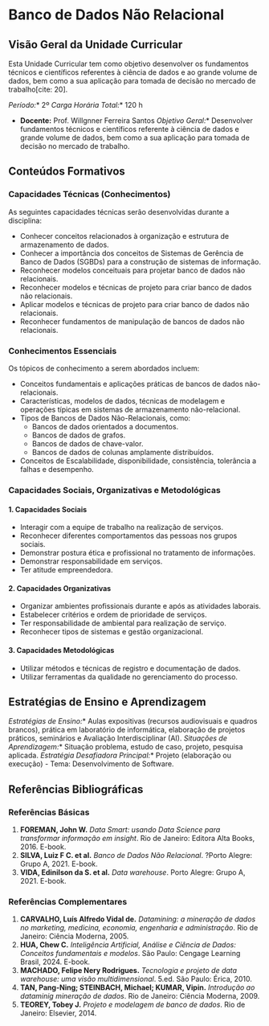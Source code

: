 # Banco de Dados Não Relacional

## Visão Geral da Unidade Curricular

Esta Unidade Curricular tem como objetivo desenvolver os fundamentos técnicos e científicos referentes à ciência de dados e ao grande volume de dados, bem como a sua aplicação para tomada de decisão no mercado de trabalho[cite: 20].

*Período:** 2º
*Carga Horária Total:** 120 h 
* **Docente:** Prof. Willgnner Ferreira Santos
*Objetivo Geral:** Desenvolver fundamentos técnicos e científicos referente à ciência de dados e grande volume de dados, bem como a sua aplicação para tomada de decisão no mercado de trabalho.

## Conteúdos Formativos

### Capacidades Técnicas (Conhecimentos)

As seguintes capacidades técnicas serão desenvolvidas durante a disciplina:

* Conhecer conceitos relacionados à organização e estrutura de armazenamento de dados.
* Conhecer a importância dos conceitos de Sistemas de Gerência de Banco de Dados (SGBDs) para a construção de sistemas de informação.
* Reconhecer modelos conceituais para projetar banco de dados não relacionais.
* Reconhecer modelos e técnicas de projeto para criar banco de dados não relacionais.
* Aplicar modelos e técnicas de projeto para criar banco de dados não relacionais.
* Reconhecer fundamentos de manipulação de bancos de dados não relacionais.

### Conhecimentos Essenciais

Os tópicos de conhecimento a serem abordados incluem:

* Conceitos fundamentais e aplicações práticas de bancos de dados não-relacionais.
* Características, modelos de dados, técnicas de modelagem e operações típicas em sistemas de armazenamento não-relacional.
* Tipos de Bancos de Dados Não-Relacionais, como:
    * Bancos de dados orientados a documentos.
    * Bancos de dados de grafos.
    * Bancos de dados de chave-valor.
    * Bancos de dados de colunas amplamente distribuídos.
* Conceitos de Escalabilidade, disponibilidade, consistência, tolerância a falhas e desempenho.

### Capacidades Sociais, Organizativas e Metodológicas

#### 1. Capacidades Sociais

* Interagir com a equipe de trabalho na realização de serviços.
* Reconhecer diferentes comportamentos das pessoas nos grupos sociais.
* Demonstrar postura ética e profissional no tratamento de informações.
* Demonstrar responsabilidade em serviços.
* Ter atitude empreendedora.

#### 2. Capacidades Organizativas

* Organizar ambientes profissionais durante e após as atividades laborais.
* Estabelecer critérios e ordem de prioridade de serviços.
* Ter responsabilidade de ambiental para realização de serviço.
* Reconhecer tipos de sistemas e gestão organizacional.

#### 3. Capacidades Metodológicas

* Utilizar métodos e técnicas de registro e documentação de dados.
* Utilizar ferramentas da qualidade no gerenciamento do processo.

## Estratégias de Ensino e Aprendizagem

*Estratégias de Ensino:** Aulas expositivas (recursos audiovisuais e quadros brancos), prática em laboratório de informática, elaboração de projetos práticos, seminários e Avaliação Interdisciplinar (AI).
*Situações de Aprendizagem:** Situação problema, estudo de caso, projeto, pesquisa aplicada.
*Estratégia Desafiadora Principal:** Projeto (elaboração ou execução) - Tema: Desenvolvimento de Software.

## Referências Bibliográficas

### Referências Básicas

1.  **FOREMAN, John W.** *Data Smart: usando Data Science para transformar informação em insight*. Rio de Janeiro: Editora Alta Books, 2016. E-book.
2.  **SILVA, Luiz F C. et al.** *Banco de Dados Não Relacional*. ?Porto Alegre: Grupo A, 2021. E-book.
3.  **VIDA, Edinilson da S. et al.** *Data warehouse*. Porto Alegre: Grupo A, 2021. E-book.

### Referências Complementares

1.  **CARVALHO, Luís Alfredo Vidal de.** *Datamining: a mineração de dados no marketing, medicina, economia, engenharia e administração*. Rio de Janeiro: Ciência Moderna, 2005.
2.  **HUA, Chew C.** *Inteligência Artificial, Análise e Ciência de Dados: Conceitos fundamentais e modelos*. São Paulo: Cengage Learning Brasil, 2024. E-book.
3.  **MACHADO, Felipe Nery Rodrigues.** *Tecnologia e projeto de data warehouse: uma visão multidimensional*. 5.ed. São Paulo: Érica, 2010.
4.  **TAN, Pang-Ning; STEINBACH, Michael; KUMAR, Vipin.** *Introdução ao dataminig mineração de dados*. Rio de Janeiro: Ciência Moderna, 2009.
5.  **TEOREY, Tobey J.** *Projeto e modelagem de banco de dados*. Rio de Janeiro: Elsevier, 2014.